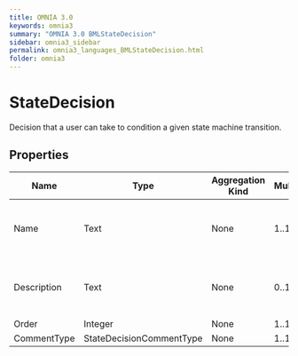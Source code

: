 ```yaml
---
title: OMNIA 3.0
keywords: omnia3
summary: "OMNIA 3.0 BMLStateDecision"
sidebar: omnia3_sidebar
permalink: omnia3_languages_BMLStateDecision.html
folder: omnia3
---
```


# StateDecision
Decision that a user can take to condition a given state machine transition.
## Properties

| Name | Type | Aggregation Kind | Multiplicity | Description |
| --------- | --------- | --------- | --------- | --------- |
| Name | Text | None | 1..1 | The name of the entity (unique identifier). |
| Description | Text | None | 0..1 | The textual explanation of the entities' purpose. |
| Order | Integer | None | 1..1 |  |
| CommentType | StateDecisionCommentType | None | 1..1 |  |


